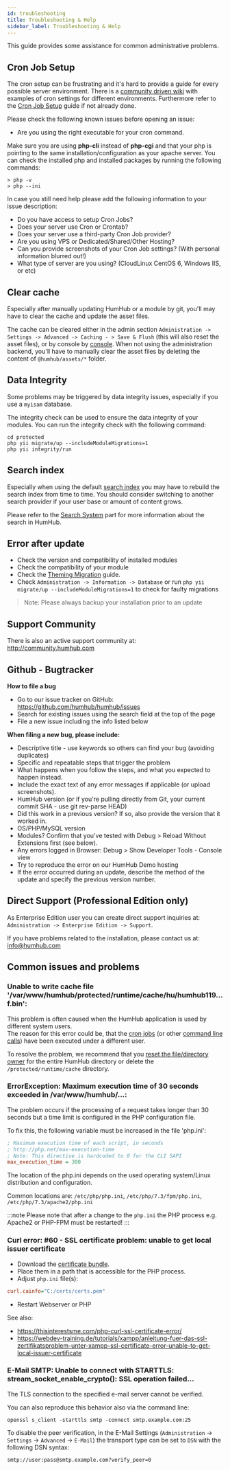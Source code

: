 ```yaml
---
id: troubleshooting
title: Troubleshooting & Help
sidebar_label: Troubleshooting & Help
---
```


This guide provides some assistance for common administrative problems.

Cron Job Setup
----------------------------------------

The cron setup can be frustrating and it's hard to provide a guide for every possible server environment. There is a
[community driven wiki](https://community.humhub.com/s/installation-and-setup/wiki/page/view?title=Cron+Job+Setup) with
examples of cron settings for different environments. Furthermore refer to the [Cron Job Setup](cron-jobs.md) guide if not already done.

Please check the following known issues before opening an issue:

- Are you using the right executable for your cron command.

Make sure you are using **php-cli** instead of **php-cgi** and that your php is pointing to the same installation/configuration
as your apache server. You can check the installed php and installed packages by running the following commands:

```
> php -v
> php --ini
```

In case you still need help please add the following information to your issue description:

- Do you have access to setup Cron Jobs?
- Does your server use Cron or Crontab?
- Does your server use a third-party Cron Job provider?
- Are you using VPS or Dedicated/Shared/Other Hosting?
- Can you provide screenshots of your Cron Job settings? (With personal information blurred out!)
- What type of server are you using? (CloudLinux CentOS 6, Windows IIS, or etc)

Clear cache
-----------------------------------------

Especially after manually updating HumHub or a module by git, you'll may have to clear the cache and update the asset files.

The cache can be cleared either in the admin section `Administration -> Settings -> Advanced -> Caching - > Save & Flush` (this will also reset the asset files), or
by console by [console](console.md#cache). When not using the administration backend, you'll have to manually clear the asset files by deleting the content of 
`@humhub/assets/*` folder.

Data Integrity
-----------------------------------------

Some problems may be triggered by data integrity issues, especially if you use a `myisam` database.

The integrity check can be used to ensure the data integrity of your modules.
You can run the integrity check with the following command:

```
cd protected
php yii migrate/up --includeModuleMigrations=1
php yii integrity/run
```

Search index
-----------------------------------------

Especially when using the default [search index](search.md) you may have to rebuild the search index from time to time.
You should consider switching to another search provider if your user base or amount of content grows.

Please refer to the [Search System](search.md) part for more information about the search in HumHub.

Error after update
-----------------------------------------

- Check the version and compatibility of installed modules
- Check the compatibility of your module
- Check the [Theming Migration](../theme/migrate.md) guide.
- Check `Administration -> Information -> Database` or run `php yii migrate/up --includeModuleMigrations=1` to check for faulty migrations

> Note: Please always backup your installation prior to an update

Support Community
-----------------

There is also an active support community at: http://community.humhub.com


Github - Bugtracker
-------------------

**How to file a bug**

- Go to our issue tracker on GitHub: https://github.com/humhub/humhub/issues
- Search for existing issues using the search field at the top of the page
- File a new issue including the info listed below

**When filing a new bug, please include:**

- Descriptive title - use keywords so others can find your bug (avoiding duplicates)
- Specific and repeatable steps that trigger the problem
- What happens when you follow the steps, and what you expected to happen instead.
- Include the exact text of any error messages if applicable (or upload screenshots).
- HumHub version (or if you're pulling directly from Git, your current commit SHA - use git rev-parse HEAD)
- Did this work in a previous version? If so, also provide the version that it worked in.
- OS/PHP/MySQL version
- Modules? Confirm that you've tested with Debug > Reload Without Extensions first (see below).
- Any errors logged in Browser: Debug > Show Developer Tools - Console view
- Try to reproduce the error on our HumHub Demo hosting
- If the error occurred during an update, describe the method of the update and specify the previous version number.

Direct Support (Professional Edition only)
----------------------------------------

As Enterprise Edition user you can create direct support inquiries at: 
`Administration -> Enterprise Edition -> Support`.

If you have problems related to the installation, please contact us at: info@humhub.com

Common issues and problems
--------------------------

### Unable to write cache file '/var/www/humhub/protected/runtime/cache/hu/humhub119...f.bin':

This problem is often caused when the HumHub application is used by different system users.  
The reason for this error could be, that the [cron jobs](installation.md#cronjobs) (or other [command line calls](console.md)) have been executed under a different user.

To resolve the problem, we recommend that you [reset the file/directory owner](installation.md#file-permissions) for the entire HumHub directory or delete the ``/protected/runtime/cache`` directory. 

### ErrorException: Maximum execution time of 30 seconds exceeded in /var/www/humhub/...:

The problem occurs if the processing of a request takes longer than 30 seconds but a time limit is configured in the PHP configuration file. 

To fix this, the following variable must be increased in the file 'php.ini': 

```ini
; Maximum execution time of each script, in seconds
; http://php.net/max-execution-time
; Note: This directive is hardcoded to 0 for the CLI SAPI
max_execution_time = 300
``` 
The location of the php.ini depends on the used operating system/Linux distribution and configuration. 

Common locations are: `/etc/php/php.ini`, `/etc/php/7.3/fpm/php.ini`, `/etc/php/7.3/apache2/php.ini`

:::note
Please note that after a change to the `php.ini` the PHP process e.g. Apache2 or PHP-FPM must be restarted!
:::

### Curl error: #60 - SSL certificate problem: unable to get local issuer certificate

- Download the [certificate bundle](https://curl.haxx.se/docs/caextract.html).
- Place them in a path that is accessible for the PHP process.
- Adjust `php.ini` file(s):

```ini
curl.cainfo="C:/certs/certs.pem"
```

- Restart Webserver or PHP 

See also:
- https://thisinterestsme.com/php-curl-ssl-certificate-error/
- https://webdev-training.de/tutorials/xampp/anleitung-fuer-das-ssl-zertifikatsproblem-unter-xampp-ssl-certificate-error-unable-to-get-local-issuer-certificate

### E-Mail SMTP: Unable to connect with STARTTLS: stream_socket_enable_crypto(): SSL operation failed...

The TLS connection to the specified e-mail server cannot be verified.

You can also reproduce this behavior also via the command line:

```
openssl s_client -starttls smtp -connect smtp.example.com:25
``` 

To disable the peer verification, in the E-Mail Settings (`Administration` -> `Settings` -> `Advanced` -> `E-Mail`) the transport type can be set to `DSN` with the following DSN syntax:

```
smtp://user:pass@smtp.example.com?verify_peer=0
``` 
